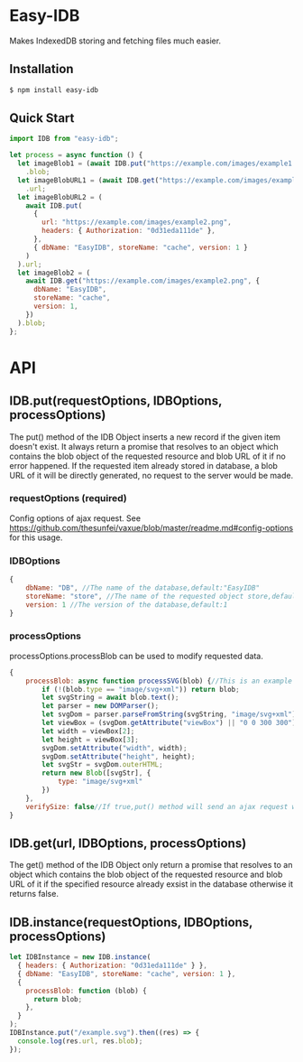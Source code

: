 # Easy-IDB

Makes IndexedDB storing and fetching files much easier.

## Installation

```bash
$ npm install easy-idb
```

## Quick Start

```js
import IDB from "easy-idb";

let process = async function () {
  let imageBlob1 = (await IDB.put("https://example.com/images/example1.png"))
    .blob;
  let imageBlobURL1 = (await IDB.get("https://example.com/images/example1.png"))
    .url;
  let imageBlobURL2 = (
    await IDB.put(
      {
        url: "https://example.com/images/example2.png",
        headers: { Authorization: "0d31eda111de" },
      },
      { dbName: "EasyIDB", storeName: "cache", version: 1 }
    )
  ).url;
  let imageBlob2 = (
    await IDB.get("https://example.com/images/example2.png", {
      dbName: "EasyIDB",
      storeName: "cache",
      version: 1,
    })
  ).blob;
};
```

# API

## IDB.put(requestOptions, IDBOptions, processOptions)

The put() method of the IDB Object inserts a new record if the given item doesn't exist.
It always return a promise that resolves to an object which contains the blob object of
the requested resource and blob URL of it if no error happened.
If the requested item already stored in database, a blob URL of it will be directly generated, no request to the server would be made.

### requestOptions (required)

Config options of ajax request. See
https://github.com/thesunfei/vaxue/blob/master/readme.md#config-options
for this usage.

### IDBOptions

```js
{
    dbName: "DB", //The name of the database,default:"EasyIDB"
    storeName: "store", //The name of the requested object store,default:"cache"
    version: 1 //The version of the database,default:1
}
```

### processOptions

processOptions.processBlob can be used to modify requested data.

```js
{
    processBlob: async function processSVG(blob) {//This is an example that can automatically add width and height attributes to svg
        if (!(blob.type == "image/svg+xml")) return blob;
        let svgString = await blob.text();
        let parser = new DOMParser();
        let svgDom = parser.parseFromString(svgString, "image/svg+xml").documentElement;
        let viewBox = (svgDom.getAttribute("viewBox") || "0 0 300 300").replace(/  +/g, " ").split(" ");
        let width = viewBox[2];
        let height = viewBox[3];
        svgDom.setAttribute("width", width);
        svgDom.setAttribute("height", height);
        let svgStr = svgDom.outerHTML;
        return new Blob([svgStr], {
            type: "image/svg+xml"
        })
    },
    verifySize: false//If true,put() method will send an ajax request which method is "head" everytime to check whether the file size changed,if so the sotored object will be renewed.Default is false
}
```

## IDB.get(url, IDBOptions, processOptions)

The get() method of the IDB Object only return a promise that resolves to an object which contains
the blob object of the requested resource and blob URL of it if the
specified resource already exsist in the database otherwise it returns false.

## IDB.instance(requestOptions, IDBOptions, processOptions)

```js
let IDBInstance = new IDB.instance(
  { headers: { Authorization: "0d31eda111de" } },
  { dbName: "EasyIDB", storeName: "cache", version: 1 },
  {
    processBlob: function (blob) {
      return blob;
    },
  }
);
IDBInstance.put("/example.svg").then((res) => {
  console.log(res.url, res.blob);
});
```
